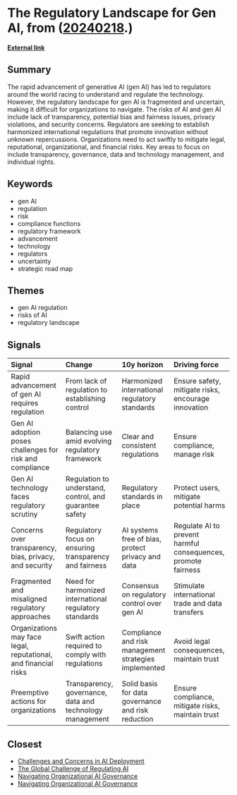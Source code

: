# __The Regulatory Landscape for Gen AI__, from ([20240218](https://kghosh.substack.com/p/20240218).)

__[External link](https://www.mckinsey.com/capabilities/risk-and-resilience/our-insights/as-gen-ai-advances-regulators-and-risk-functions-rush-to-keep-pace?utm_source=substack&utm_medium=email)__



## Summary

The rapid advancement of generative AI (gen AI) has led to regulators around the world racing to understand and regulate the technology. However, the regulatory landscape for gen AI is fragmented and uncertain, making it difficult for organizations to navigate. The risks of AI and gen AI include lack of transparency, potential bias and fairness issues, privacy violations, and security concerns. Regulators are seeking to establish harmonized international regulations that promote innovation without unknown repercussions. Organizations need to act swiftly to mitigate legal, reputational, organizational, and financial risks. Key areas to focus on include transparency, governance, data and technology management, and individual rights.

## Keywords

* gen AI
* regulation
* risk
* compliance functions
* regulatory framework
* advancement
* technology
* regulators
* uncertainty
* strategic road map

## Themes

* gen AI regulation
* risks of AI
* regulatory landscape

## Signals

| Signal                                                          | Change                                                   | 10y horizon                                           | Driving force                                                 |
|:----------------------------------------------------------------|:---------------------------------------------------------|:------------------------------------------------------|:--------------------------------------------------------------|
| Rapid advancement of gen AI requires regulation                 | From lack of regulation to establishing control          | Harmonized international regulatory standards         | Ensure safety, mitigate risks, encourage innovation           |
| Gen AI adoption poses challenges for risk and compliance        | Balancing use amid evolving regulatory framework         | Clear and consistent regulations                      | Ensure compliance, manage risk                                |
| Gen AI technology faces regulatory scrutiny                     | Regulation to understand, control, and guarantee safety  | Regulatory standards in place                         | Protect users, mitigate potential harms                       |
| Concerns over transparency, bias, privacy, and security         | Regulatory focus on ensuring transparency and fairness   | AI systems free of bias, protect privacy and data     | Regulate AI to prevent harmful consequences, promote fairness |
| Fragmented and misaligned regulatory approaches                 | Need for harmonized international regulatory standards   | Consensus on regulatory control over gen AI           | Stimulate international trade and data transfers              |
| Organizations may face legal, reputational, and financial risks | Swift action required to comply with regulations         | Compliance and risk management strategies implemented | Avoid legal consequences, maintain trust                      |
| Preemptive actions for organizations                            | Transparency, governance, data and technology management | Solid basis for data governance and risk reduction    | Ensure compliance, mitigate risks, maintain trust             |

## Closest

* [Challenges and Concerns in AI Deployment](382e9ebc1e518ee49e541da1e6b5f8af)
* [The Global Challenge of Regulating AI](c3301a7146d6814214205c4b43376f17)
* [Navigating Organizational AI Governance](fab122d29aed97045e0cc1ea77bdef44)
* [Navigating Organizational AI Governance](ae5781502d3793bed9753abfaaae817c)